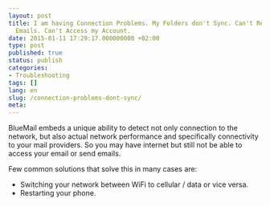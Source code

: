 ```yaml
---
layout: post
title: I am having Connection Problems. My Folders don't Sync. Can't Receive/Send
  Emails. Can't Access my Account.
date: 2015-01-11 17:29:17.000000000 +02:00
type: post
published: true
status: publish
categories:
- Troubleshooting
tags: []
lang: en
slug: /connection-problems-dont-sync/
meta:
---
```


BlueMail embeds a unique ability to detect not only connection to the network, but also actual network performance and specifically connectivity to your mail providers. So you may have internet but still not be able to access your email or send emails.

Few common solutions that solve this in many cases are:

* Switching your network between WiFi to cellular / data or vice versa.
* Restarting your phone.